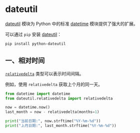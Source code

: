 # dateutil

[dateutil](https://github.com/dateutil/dateutil) 模块为 Python 中的标准 [datetime](https://docs.python.org/zh-cn/3/library/datetime.html) 模块提供了强大的扩展。

可以通过 `pip` 安装 [dateutil](https://pypi.org/project/python-dateutil/)：

```sh
pip install python-dateutil
```

## 一、相对时间

[`relativedelta`](https://dateutil.readthedocs.io/en/stable/relativedelta.html) 类型可以表示时间间隔。

例如，使用 `relativedelta` 获取上个月的同一天。

```python
from datetime import datetime
from dateutil.relativedelta import relativedelta

now = datetime.now()
last_month = now - relativedelta(months=1)

print("当前日期:", now.strftime("%Y-%m-%d"))
print("上月日期:", last_month.strftime("%Y-%m-%d"))
```

